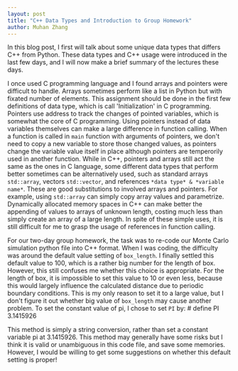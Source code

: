 ```yaml
---
layout: post
title: "C++ Data Types and Introduction to Group Homework"
author: Muhan Zhang
---
```


In this blog post, I first will talk about some unique data types that differs C++ from Python. These data types and C++ usage were introduced in the last few days, and I will now make a brief summary of the lectures these days.

I once used C programming language and I found arrays and pointers were difficult to handle. Arrays sometimes perform like a list in Python but with fixated number of elements. This assignment should be done in the first few definitions of data type, which is call 'Initialization' in C programming. Pointers use address to track the changes of pointed variables, which is somewhat the core of C programming. Using pointers instead of data variables themselves can make a large difference in function calling. When a function is called in `main` function with arguments of pointers, we don't need to copy a new variable to store those changed values, as pointers change the variable value itself in place although pointers are temperorily used in another function. While in C++, pointers and arrays still act the same as the ones in C language, some different data types that perform better sometimes can be alternatively used, such as standard arrays `std::array`, vectors `std::vector`, and references `*data type* & *variable name*`. These are good substitutions to involved arrays and pointers. For example, using `std::array` can simply copy array values and parametrize. Dynamically allocated memory spaces in C++ can make better the appending of values to arrays of unknown length, costing much less than simply create an array of a large length. In spite of these simple uses, it is still difficult for me to grasp the usage of references in function calling.

For our two-day group homework, the task was to re-code our Monte Carlo simulation python file into C++ format. When I was coding, the difficulty was around the default value setting of `box_length`. I finally settled this default value to 100, which is a rather big number for the length of box. However, this still confuses me whether this choice is appropriate. For the length of box, it is impossible to set this value to 10 or even less, because this would largely influence the calculated distance due to periodic boundary conditions. This is my only reason to set it to a large value, but I don't figure it out whether big value of `box_length` may cause another problem. To set the constant value of pi, I chose to set `PI` by:
        # define PI 3.1415926

This method is simply a string conversion, rather than set a constant variable pi at 3.1415926. This method may generally have some risks but I think it is valid or unambiguous in this code file, and save some memories. However, I would be willing to get some suggestions on whether this default setting is proper!